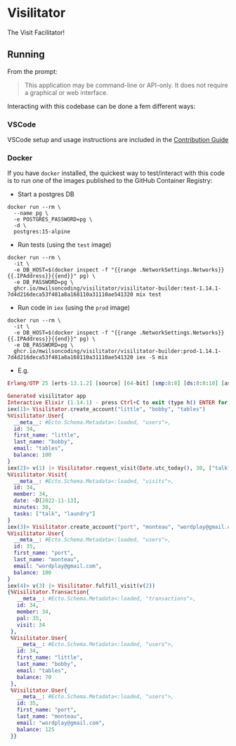 # Visilitator

The Visit Facilitator!

## Running

From the prompt:
> This application may be command-line or API-only. It does not require a graphical or web interface.

Interacting with this codebase can be done a fem different ways:

### VSCode

VSCode setup and usage instructions are included in the [Contribution Guide](CONTRIBUTING.md)

### Docker

If you have `docker` installed, the quickest way to test/interact with this code is to run one of the images published to the GitHub Container Registry:

- Start a postgres DB
```console
docker run --rm \
  --name pg \
  -e POSTGRES_PASSWORD=pg \
  -d \
  postgres:15-alpine
```
- Run tests (using the `test` image)
```console
docker run --rm \
  -it \
  -e DB_HOST=$(docker inspect -f "{{range .NetworkSettings.Networks}}{{.IPAddress}}{{end}}" pg) \
  -e DB_PASSWORD=pg \
  ghcr.io/mwilsoncoding/visilitator/visilitator-builder:test-1.14.1-7d4d216deca53f481a8a168110a31110ae541320 mix test
```
- Run code in `iex` (using the `prod` image)
```console
docker run --rm \
  -it \
  -e DB_HOST=$(docker inspect -f "{{range .NetworkSettings.Networks}}{{.IPAddress}}{{end}}" pg) \
  -e DB_PASSWORD=pg \
  ghcr.io/mwilsoncoding/visilitator/visilitator-builder:prod-1.14.1-7d4d216deca53f481a8a168110a31110ae541320 iex -S mix
```
  - E.g.
  ```elixir
  Erlang/OTP 25 [erts-13.1.2] [source] [64-bit] [smp:8:8] [ds:8:8:10] [async-threads:1] [jit]

  Generated visilitator app
  Interactive Elixir (1.14.1) - press Ctrl+C to exit (type h() ENTER for help)
  iex(1)> Visilitator.create_account("little", "bobby", "tables")
  %Visilitator.User{
    __meta__: #Ecto.Schema.Metadata<:loaded, "users">,
    id: 34,
    first_name: "little",
    last_name: "bobby",
    email: "tables",
    balance: 100
  }
  iex(2)> v(1) |> Visilitator.request_visit(Date.utc_today(), 30, ["talk", "laundry"])
  %Visilitator.Visit{
    __meta__: #Ecto.Schema.Metadata<:loaded, "visits">,
    id: 34,
    member: 34,
    date: ~D[2022-11-13],
    minutes: 30,
    tasks: ["talk", "laundry"]
  }
  iex(3)> Visilitator.create_account("port", "monteau", "wordplay@gmail.com")
  %Visilitator.User{
    __meta__: #Ecto.Schema.Metadata<:loaded, "users">,
    id: 35,
    first_name: "port",
    last_name: "monteau",
    email: "wordplay@gmail.com",
    balance: 100
  }
  iex(4)> v(3) |> Visilitator.fulfill_visit(v(2))
  {%Visilitator.Transaction{
     __meta__: #Ecto.Schema.Metadata<:loaded, "transactions">,
     id: 34,
     member: 34,
     pal: 35,
     visit: 34
   },
   %Visilitator.User{
     __meta__: #Ecto.Schema.Metadata<:loaded, "users">,
     id: 34,
     first_name: "little",
     last_name: "bobby",
     email: "tables",
     balance: 70
   },
   %Visilitator.User{
     __meta__: #Ecto.Schema.Metadata<:loaded, "users">,
     id: 35,
     first_name: "port",
     last_name: "monteau",
     email: "wordplay@gmail.com",
     balance: 125
   }}
  ```
